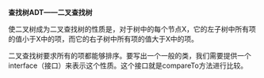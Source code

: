 **查找树ADT——二叉查找树**

使二叉树成为二叉查找树的性质是，对于树中的每个节点X，它的左子树中所有项的值小于X中的项，而它的右子树中所有项的值大于X中的项。

二叉查找树要求所有的项都能够排序。要写出一个一般的类，我们需要提供一个interface（接口）来表示这个性质。这个接口就是compareTo方法进行比较。